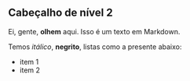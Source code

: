 ## Cabeçalho de nível 2

Ei, gente, __olhem__ aqui. Isso é um texto em Markdown.  

Temos *itálico*, __negrito__, listas como a presente abaixo:
  
  + item 1
  + item 2